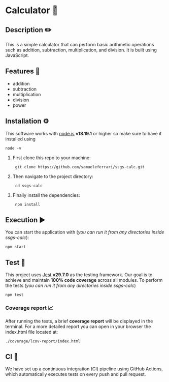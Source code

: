 # Calculator 🧮 

## Description ✏️
This is a simple calculator that can perform basic arithmetic operations such as addition, subtraction, multiplication, and division. It is built using JavaScript. 

## Features 🚀
- addition
- subtraction
- multiplication
- division
- power

## Installation ⚙️
This software works with [node.js](https://nodejs.org) **v18.19.1** or higher so make sure to have it installed using 

    node -v 

1. First clone this repo to your machine: 
    
        git clone https://github.com/samueleferrari/ssgs-calc.git

2. Then navigate to the project directory:
    
        cd ssgs-calc

3. Finally install the dependencies:
    
        npm install

## Execution ▶️
You can start the application with (*you can run it from any directories inside ssgs-calc*):

    npm start 
   
## Test 🧪 
This project uses [Jest](https://jestjs.io/) **v29.7.0** as the testing framework. 
Our goal is to achieve and maintain **100% code coverage** across all modules.
To perform the tests (*you can run it from any directories inside ssgs-calc*)

    npm test

### Coverage report 📈
After running the tests, a brief **coverage report** will be displayed in the terminal.
For a more detailed report you can open in your browser the index.html file located at: 

    ./coverage/lcov-report/index.html

## CI 🔁
We have set up a continuous integration (CI) pipeline using GitHub Actions, which automatically executes tests on every push and pull request. 
